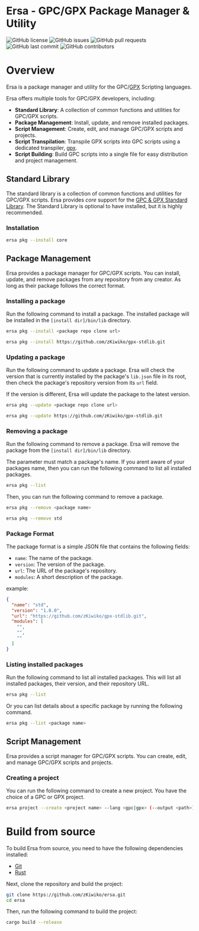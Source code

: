# Ersa - GPC/GPX Package Manager & Utility

![GitHub license](https://img.shields.io/github/license/zKiwiko/ersa)
![GitHub issues](https://img.shields.io/github/issues/zKiwiko/ersa)
![GitHub pull requests](https://img.shields.io/github/issues-pr/zKiwiko/ersa)
![GitHub last commit](https://img.shields.io/github/last-commit/zKiwiko/ersa)
![GitHub contributors](https://img.shields.io/github/contributors/zKiwiko/ersa)

# Overview

Ersa is a package manager and utility for the GPC/[GPX](https://github.com/zKiwiko/gpx) Scripting languages.

Ersa offers multiple tools for GPC/GPX developers, including:

- **Standard Library**: A collection of common functions and utilities for GPC/GPX scripts.
- **Package Management**: Install, update, and remove installed packages.
- **Script Management**: Create, edit, and manage GPC/GPX scripts and projects.
- **Script Transpilation**: Transpile GPX scripts into GPC scripts using a dedicated
  transpiler, [gpx](https://github.com/zKiwiko/gpx).
- **Script Building**: Build GPC scripts into a single file for easy distribution and project management.

## Standard Library

The standard library is a collection of common functions and utilities for GPC/GPX scripts.
Ersa provides *core* support for the [GPC & GPX Standard Library](https://github.com/zKiwiko/gpx-stdlib).
The Standard Library is optional to have installed, but it is highly recommended.

### Installation

```bash
ersa pkg --install core
```

## Package Management

Ersa provides a package manager for GPC/GPX scripts. You can install, update, and remove packages from any repository
from any creator. As long as their package follows the correct format.

### Installing a package

Run the following command to install a package.
The installed package will be installed in the `[install dir]/bin/lib` directory.

```bash
ersa pkg --install <package repo clone url>
````

```bash
ersa pkg --install https://github.com/zKiwiko/gpx-stdlib.git
```

### Updating a package

Run the following command to update a package.
Ersa will check the version that is currently installed by the package's `lib.json` file in its root, then check the
package's repository version from its `url` field.

If the version is different, Ersa will update the package to the latest version.

```bash
ersa pkg --update <package repo clone url>
````

```bash
ersa pkg --update https://github.com/zKiwiko/gpx-stdlib.git
```

### Removing a package

Run the following command to remove a package.
Ersa will remove the package from the `[install dir]/bin/lib` directory.

The parameter must match a package's name. If you arent aware of your packages name, then you can run the following
command to list all installed packages.

```bash
ersa pkg --list
```

Then, you can run the following command to remove a package.

```bash
ersa pkg --remove <package name>
````

```bash
ersa pkg --remove std
```

### Package Format

The package format is a simple JSON file that contains the following fields:

- `name`: The name of the package.
- `version`: The version of the package.
- `url`: The URL of the package's repository.
- `modules`: A short description of the package.

example:

```json
{
  "name": "std",
  "version": "1.0.0",
  "url": "https://github.com/zKiwiko/gpx-stdlib.git",
  "modules": [
    "",
    "",
    ""
  ]
}
```

### Listing installed packages

Run the following command to list all installed packages.
This will list all installed packages, their version, and their repository URL.

```bash
ersa pkg --list
```

Or you can list details about a specific package by running the following command.

```bash
ersa pkg --list <package name>
```

## Script Management

Ersa provides a script manager for GPC/GPX scripts. You can create, edit, and manage GPC/GPX scripts and projects.

### Creating a project

You can run the following command to create a new project.
You have the choice of a GPC or GPX project.

```bash
ersa project --create <project name> --lang <gpc|gpx> (--output <path>)
```

# Build from source

To build Ersa from source, you need to have the following dependencies installed:

- [Git](https://git-scm.com/)
- [Rust](https://doc.rust-lang.org/cargo/getting-started/installation.html)

Next, clone the repository and build the project:

```bash
git clone https://github.com/zKiwiko/ersa.git
cd ersa
```

Then, run the following command to build the project:

```bash
cargo build --release
```